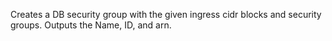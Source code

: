 Creates a DB security group with the given ingress cidr blocks and security groups. Outputs the Name, ID, and arn.
